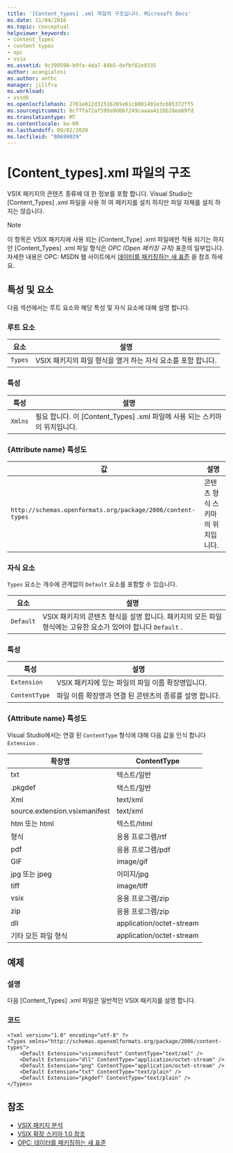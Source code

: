 ```yaml
---
title: '[Content_types] .xml 파일의 구조입니다. Microsoft Docs'
ms.date: 11/04/2016
ms.topic: conceptual
helpviewer_keywords:
- content_types
- content types
- opc
- vsix
ms.assetid: 9c399598-b9fa-4da7-84b5-defbf82e9335
author: acangialosi
ms.author: anthc
manager: jillfra
ms.workload:
- vssdk
ms.openlocfilehash: 2761e012d32516265e61c8001491e3c605372ff5
ms.sourcegitcommit: 6cfffa72af599a9d667249caaaa411bb28ea69fd
ms.translationtype: MT
ms.contentlocale: ko-KR
ms.lasthandoff: 09/02/2020
ms.locfileid: "80699029"
---
```

# <a name="the-structure-of-the-content_typesxml-file"></a>[Content_types].xml 파일의 구조
VSIX 패키지의 콘텐츠 종류에 대 한 정보를 포함 합니다. Visual Studio는 [Content_Types] .xml 파일을 사용 하 여 패키지를 설치 하지만 파일 자체를 설치 하지는 않습니다.

> [!NOTE]
> 이 항목은 VSIX 패키지에 사용 되는 [Content_Type] .xml 파일에만 적용 되기는 하지만 [Content_Types] .xml 파일 형식은 *OPC (Open 패키징 규칙)* 표준의 일부입니다. 자세한 내용은 OPC: MSDN 웹 사이트에서 [데이터를 패키징하는 새 표준](https://msdn.microsoft.com/magazine/cc163372.aspx) 을 참조 하세요.

## <a name="attributes-and-elements"></a>특성 및 요소
 다음 섹션에서는 루트 요소와 해당 특성 및 자식 요소에 대해 설명 합니다.

### <a name="root-element"></a>루트 요소

|요소|설명|
|-------------|-----------------|
|`Types`|VSIX 패키지의 파일 형식을 열거 하는 자식 요소를 포함 합니다.|

### <a name="attributes"></a>특성

|특성|설명|
|---------------|-----------------|
|`Xmlns`|필요 합니다. 이 [Content_Types] .xml 파일에 사용 되는 스키마의 위치입니다.|

### <a name="attribute-name-attribute"></a>{Attribute name} 특성도

| 값 | 설명 |
| - | - |
| `http://schemas.openformats.org/package/2006/content-types` | 콘텐츠 형식 스키마의 위치입니다. |

### <a name="child-elements"></a>자식 요소
 `Types` 요소는 개수에 관계없이 `Default` 요소를 포함할 수 있습니다.

|요소|설명|
|-------------|-----------------|
|`Default`|VSIX 패키지의 콘텐츠 형식을 설명 합니다. 패키지의 모든 파일 형식에는 고유한 요소가 있어야 합니다 `Default` .|

### <a name="attributes"></a>특성

|특성|설명|
|---------------|-----------------|
|`Extension`|VSIX 패키지에 있는 파일의 파일 이름 확장명입니다.|
|`ContentType`|파일 이름 확장명과 연결 된 콘텐츠의 종류를 설명 합니다.|

### <a name="attribute-name-attribute"></a>{Attribute name} 특성도
 Visual Studio에서는 연결 된 `ContentType` 형식에 대해 다음 값을 인식 합니다 `Extension` .

|확장명|ContentType|
|---------------|-----------------|
|txt|텍스트/일반|
|.pkgdef|텍스트/일반|
|Xml|text/xml|
|source.extension.vsixmanifest|text/xml|
|htm 또는 html|텍스트/html|
|형식|응용 프로그램/rtf|
|pdf|응용 프로그램/pdf|
|GIF|image/gif|
|jpg 또는 jpeg|이미지/jpg|
|tiff|image/tiff|
|vsix|응용 프로그램/zip|
|zip|응용 프로그램/zip|
|dll|application/octet-stream|
|기타 모든 파일 형식|application/octet-stream|

## <a name="example"></a>예제

### <a name="description"></a>설명
 다음 [Content_Types] .xml 파일은 일반적인 VSIX 패키지를 설명 합니다.

### <a name="code"></a>코드

```
<?xml version="1.0" encoding="utf-8" ?>
<Types xmlns="http://schemas.openxmlformats.org/package/2006/content-types">
    <Default Extension="vsixmanifest" ContentType="text/xml" />
    <Default Extension="dll" ContentType="application/octet-stream" />
    <Default Extension="png" ContentType="application/octet-stream" />
    <Default Extension="txt" ContentType="text/plain" />
    <Default Extension="pkgdef" ContentType="text/plain" />
</Types>
```

## <a name="see-also"></a>참조
- [VSIX 패키지 분석](../extensibility/anatomy-of-a-vsix-package.md)
- [VSIX 확장 스키마 1.0 참조](https://msdn.microsoft.com/library/76e410ec-b1fb-4652-ac98-4a4c52e09a2b)
- [OPC: 데이터를 패키징하는 새 표준](https://msdn.microsoft.com/magazine/cc163372.aspx)
